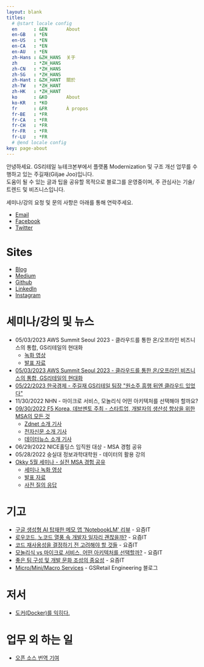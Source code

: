 ```yaml
---
layout: blank
titles:
  # @start locale config
  en      : &EN       About
  en-GB   : *EN
  en-US   : *EN
  en-CA   : *EN
  en-AU   : *EN
  zh-Hans : &ZH_HANS  关于
  zh      : *ZH_HANS
  zh-CN   : *ZH_HANS
  zh-SG   : *ZH_HANS
  zh-Hant : &ZH_HANT  關於
  zh-TW   : *ZH_HANT
  zh-HK   : *ZH_HANT
  ko      : &KO       About
  ko-KR   : *KO
  fr      : &FR       À propos
  fr-BE   : *FR
  fr-CA   : *FR
  fr-CH   : *FR
  fr-FR   : *FR
  fr-LU   : *FR
  # @end locale config
key: page-about
---
```

안녕하세요. GS리테일 뉴테크본부에서 플랫폼 Modernization 및 구조 개선 업무를 수행하고 있는 주길재(Giljae Joo)입니다. <br/>
도움이 될 수 있는 글과 팁을 공유할 목적으로 블로그를 운영중이며, 주 관심사는 기술/트렌드 및 비즈니스입니다. <br/>

세미나/강의 요청 및 문의 사항은 아래를 통해 연락주세요.

* [Email](mailto:giljae@gmail.com)
* [Facebook](https://facebook.com/giljae)
* [Twitter](https://twitter.com/giljae)

# Sites
* [Blog](https://giljae.com)
* [Medium](https://giljae.medium.com)
* [Github](https://github.com/giljae)
* [LinkedIn](https://www.linkedin.com/in/giljae)
* [Instagram](https://instagram.com/giljae)

# 세미나/강의 및 뉴스
* 05/03/2023 AWS Summit Seoul 2023 - 클라우드를 통한 온/오프라인 비즈니스의 통합, GS리테일의 현대화
  * [녹화 영상](https://kr-resources.awscloud.com/aws-summit-seoul-2023-day-1-track-5?fbclid=IwAR0jnA_8E0Puq089_tB5H3w93wiasWNOIAkEoBiHDgYWN1656QIVCmGxXE4_aem_th_AcVNqVYInsHHHpqzvnpGTakmfaCTe3Bjc6g1b3nOFTdMfvyRfmfzqJLg9ngvgxdCbcA)
  * [발표 자료](https://kr-resources.awscloud.com/aws-summit-seoul-2023-day-1-track-5/on-demand-d1t5s1?fbclid=IwAR0jnA_8E0Puq089_tB5H3w93wiasWNOIAkEoBiHDgYWN1656QIVCmGxXE4_aem_th_AcVNqVYInsHHHpqzvnpGTakmfaCTe3Bjc6g1b3nOFTdMfvyRfmfzqJLg9ngvgxdCbcA%3Fembedded&hideHeader=1&hideBanner=0&hideFooter=1&hidePriNav=1&hideSecNav=1&linkBreakOut=0&ufwViewer=1)
* [05/03/2023 AWS Summit Seoul 2023 - 클라우드를 통한 온/오프라인 비즈니스의 통합, GS리테일의 현대화](https://kr-resources.awscloud.com/aws-summit-seoul-2023-day-1-track-5?fbclid=IwAR0jnA_8E0Puq089_tB5H3w93wiasWNOIAkEoBiHDgYWN1656QIVCmGxXE4_aem_th_AcVNqVYInsHHHpqzvnpGTakmfaCTe3Bjc6g1b3nOFTdMfvyRfmfzqJLg9ngvgxdCbcA)
* [05/22/2023 한국경제 - 주길재 GS리테일 팀장 "원소주 흥행 뒤엔 클라우드 있었다"](https://www.hankyung.com/it/article/2023052205051)
* 11/30/2022 NHN - 마이크로 서비스, 모놀리식 어떤 아키텍처를 선택해야 할까요?
* [09/30/2022 F5 Korea, 데브멘토 주최 - 스타트업, 개발자의 생산성 향상을 위한 MSA의 모든 것](http://www.itonair.tv/class/developermeetup/?wcs_timestamp=1664546400)
  * [Zdnet 소개 기사](https://zdnet.co.kr/view/?no=20220923114519)
  * [전자신문 소개 기사](https://www.etnews.com/20220923000093)
  * [데이터뉴스 소개 기사](https://www.datanews.co.kr/news/article.html?no=123760)
* 06/29/2022 NICE홀딩스 임직원 대상 - MSA 경험 공유
* 05/28/2022 숭실대 정보과학대학원 - 데이터의 활용 강의
* [Okky 5월 세미나 - 실전 MSA 경험 공유](https://okky.kr/article/1229709)
  * [세미나 녹화 영상](https://www.youtube.com/watch?v=itF0zhFJSFM)
  * [발표 자료](https://drive.google.com/file/d/1ENknLTqg7199Xu0EIVPCsq_1dSGGlpfN/view?usp=sharing)
  * [사전 질의 응답](https://drive.google.com/file/d/1WkyI8yHVNkICpIq0MC5sFPgAvdM387VS/view?usp=sharing)

# 기고
* [구글 생성형 AI 탑재한 메모 앱 'NotebookLM' 리뷰](https://yozm.wishket.com/magazine/detail/2370/) - 요즘IT
* [로우코드, 노코드 열풍 속 개발자 일자리 괜찮을까?](https://yozm.wishket.com/magazine/detail/2030/) - 요즘IT
* [코드 재사용성을 결정하기 전 고려해야 할 것들](https://yozm.wishket.com/magazine/detail/1930/) - 요즘IT
* [모놀리식 vs 마이크로 서비스, 어떤 아키텍처를 선택할까?](https://yozm.wishket.com/magazine/detail/1813/) - 요즘IT
* [좋은 팀 구성 및 개발 문화 조성의 중요성](https://yozm.wishket.com/magazine/detail/1738/) - 요즘IT
* [Micro/Mini/Macro Services](https://gsretail.tistory.com/1) - GSRetail Engineering 블로그

# 저서
* [도커(Docker)를 익히다.](/books/learn-docker)

# 업무 외 하는 일
* [오픈 소스 번역 기여](https://hosted.weblate.org/user/giljae/)
